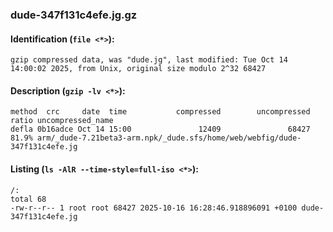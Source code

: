 ### dude-347f131c4efe.jg.gz
#### Identification (`file <*>`):
```
gzip compressed data, was "dude.jg", last modified: Tue Oct 14 14:00:02 2025, from Unix, original size modulo 2^32 68427
```
#### Description (`gzip -lv <*>`):
```
method  crc     date  time           compressed        uncompressed  ratio uncompressed_name
defla 0b16adce Oct 14 15:00               12409               68427  81.9% arm/_dude-7.21beta3-arm.npk/_dude.sfs/home/web/webfig/dude-347f131c4efe.jg
```
#### Listing (`ls -AlR --time-style=full-iso <*>`):
```
/:
total 68
-rw-r--r-- 1 root root 68427 2025-10-16 16:28:46.918896091 +0100 dude-347f131c4efe.jg
```

